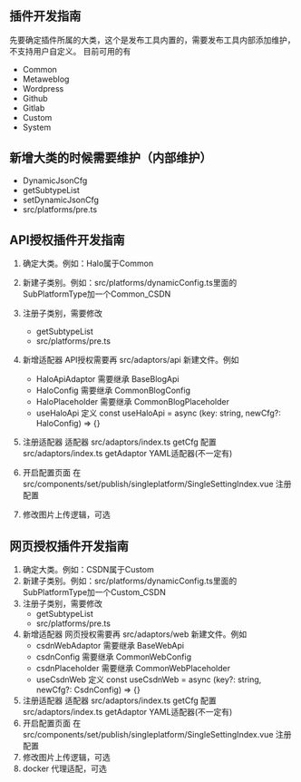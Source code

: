 ## 插件开发指南

先要确定插件所属的大类，这个是发布工具内置的，需要发布工具内部添加维护，不支持用户自定义。
目前可用的有
- Common
- Metaweblog
- Wordpress
- Github
- Gitlab
- Custom
- System

## 新增大类的时候需要维护（内部维护）
- DynamicJsonCfg
- getSubtypeList
- setDynamicJsonCfg
- src/platforms/pre.ts
  
## API授权插件开发指南

1. 确定大类。例如：Halo属于Common
2. 新建子类别。例如：src/platforms/dynamicConfig.ts里面的SubPlatformType加一个Common_CSDN
3. 注册子类别，需要修改
   - getSubtypeList
   - src/platforms/pre.ts
4. 新增适配器
   API授权需要再 src/adaptors/api 新建文件。例如
   - HaloApiAdaptor 需要继承 BaseBlogApi
   - HaloConfig 需要继承 CommonBlogConfig
   - HaloPlaceholder 需要继承 CommonBlogPlaceholder
   - useHaloApi 定义 const useHaloApi = async (key: string, newCfg?: HaloConfig) => {}

5. 注册适配器
   适配器 src/adaptors/index.ts getCfg
   配置 src/adaptors/index.ts getAdaptor
   YAML适配器(不一定有)
6. 开启配置页面
   在 src/components/set/publish/singleplatform/SingleSettingIndex.vue 注册配置
7. 修改图片上传逻辑，可选

## 网页授权插件开发指南

1. 确定大类。例如：CSDN属于Custom
2. 新建子类别。例如：src/platforms/dynamicConfig.ts里面的SubPlatformType加一个Custom_CSDN
3. 注册子类别，需要修改
   - getSubtypeList
   - src/platforms/pre.ts
4. 新增适配器
   网页授权需要再 src/adaptors/web 新建文件。例如
   - csdnWebAdaptor 需要继承 BaseWebApi
   - csdnConfig 需要继承 CommonWebConfig
   - csdnPlaceholder 需要继承 CommonWebPlaceholder
   - useCsdnWeb 定义 const useCsdnWeb = async (key?: string, newCfg?: CsdnConfig) => {}
5. 注册适配器
   适配器 src/adaptors/index.ts getCfg
   配置 src/adaptors/index.ts getAdaptor
   YAML适配器(不一定有)
6. 开启配置页面
   在 src/components/set/publish/singleplatform/SingleSettingIndex.vue 注册配置
7. 修改图片上传逻辑，可选
8. docker 代理适配，可选